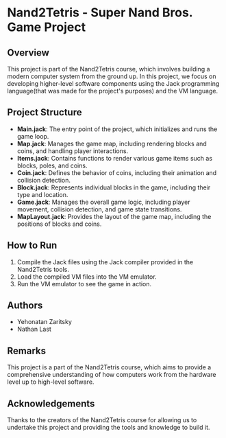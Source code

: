 # Nand2Tetris - Super Nand Bros. Game Project

## Overview

This project is part of the Nand2Tetris course, which involves building a modern computer system from the ground up. In this project, we focus on developing higher-level software components using the Jack programming language(that was made for the project's purposes) and the VM language.

## Project Structure

- **Main.jack**: The entry point of the project, which initializes and runs the game loop.
- **Map.jack**: Manages the game map, including rendering blocks and coins, and handling player interactions.
- **Items.jack**: Contains functions to render various game items such as blocks, poles, and coins.
- **Coin.jack**: Defines the behavior of coins, including their animation and collision detection.
- **Block.jack**: Represents individual blocks in the game, including their type and location.
- **Game.jack**: Manages the overall game logic, including player movement, collision detection, and game state transitions.
- **MapLayout.jack**: Provides the layout of the game map, including the positions of blocks and coins.

## How to Run

1. Compile the Jack files using the Jack compiler provided in the Nand2Tetris tools.
2. Load the compiled VM files into the VM emulator.
3. Run the VM emulator to see the game in action.

## Authors

- Yehonatan Zaritsky
- Nathan Last 

## Remarks

This project is a part of the Nand2Tetris course, which aims to provide a comprehensive understanding of how computers work from the hardware level up to high-level software.

## Acknowledgements

Thanks to the creators of the Nand2Tetris course for allowing us to undertake this project and providing the tools and knowledge to build it.
